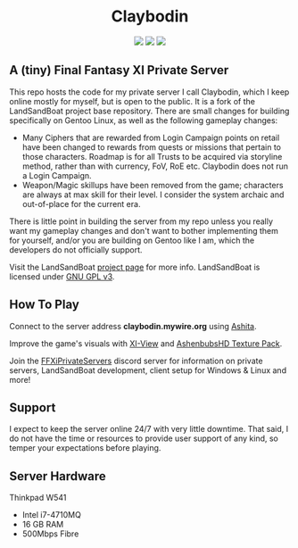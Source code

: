 <p align="center">
    <h1 align="center">Claybodin</h1>
</p>

<p align="center">
<a href="https://github.com/Claybie/claybodin/actions/workflows/build.yml?query=base"><img src="https://github.com/claybie/claybodin/actions/workflows/build.yml/badge.svg"/></a>
<a href="https://github.com/Claybie/claybodin/actions/workflows/codeql-analysis.yml?query=base"><img src="https://github.com/claybie/claybodin/actions/workflows/codeql-analysis.yml/badge.svg"/></a>
<a href="https://www.gnu.org/licenses/gpl-3.0"><img src="https://img.shields.io/badge/License-GPLv3-blue.svg"/></a>

</p>

## A (tiny) Final Fantasy XI Private Server

This repo hosts the code for my  private server I call Claybodin, which I keep online mostly for myself, but is open to the public. It is a fork of the LandSandBoat project base repository. There are small changes for building specifically on Gentoo Linux, as well as the following gameplay changes:

<ul>
    <li>Many Ciphers that are rewarded from Login Campaign points on retail have been changed to rewards from quests or missions that pertain to those characters. Roadmap is for all Trusts to be acquired via storyline method, rather than with currency, FoV, RoE etc. Claybodin does not run a Login Campaign. </li>
    <li>Weapon/Magic skillups have been removed from the game; characters are always at max skill for their level. I consider the system archaic and out-of-place for the current era.
    </li>
</ul>

There is little point in building the server from my repo unless you really want my gameplay changes and don't want to bother implementing them for yourself, and/or you are building on Gentoo like I am, which the developers do not officially support.

Visit the LandSandBoat [project page](https://github.com/LandSandBoat/server/) for more info. LandSandBoat is licensed under [GNU GPL v3](https://github.com/LandSandBoat/server/blob/base/LICENSE).

## How To Play

Connect to the server address <b>claybodin.mywire.org</b> using [Ashita](https://ashitaxi.com/). 

Improve the game's visuals with [XI-View](https://github.com/Caradog/XI-View) and [AshenbubsHD Texture Pack](https://www.nexusmods.com/finalfantasy11/mods/1).

Join the [FFXiPrivateServers](https://discord.gg/THnWnC9fjr) discord server for information on private servers, LandSandBoat development, client setup for Windows & Linux and more!

## Support

I expect to keep the server online 24/7 with very little downtime. That said, I do not have the time or resources to provide user support of any kind, so temper your expectations before playing.

## Server Hardware

Thinkpad W541
<ul>
    <li>Intel i7-4710MQ</li>
    <li>16 GB RAM</li>
    <li>500Mbps Fibre</li>
</ul>
